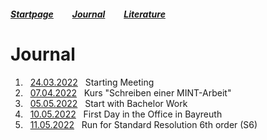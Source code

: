 ##### [Startpage](/README.md) &nbsp; &nbsp; &nbsp; &nbsp; [Journal](/journal/JOURNAL.md) &nbsp; &nbsp; &nbsp; &nbsp; [Literature](/README.md#litarture)

# Journal

1) &nbsp; [24.03.2022](2022-03-24.md) &nbsp; Starting Meeting
2) &nbsp; [07.04.2022](2022-04-07.md) &nbsp; Kurs "Schreiben einer MINT-Arbeit"
3) &nbsp; [05.05.2022](2022-05-05.md) &nbsp; Start with Bachelor Work
4) &nbsp; [10.05.2022](2022-05-10.md) &nbsp; First Day in the Office in Bayreuth
5) &nbsp; [11.05.2022](2022-05-11.md) &nbsp; Run for Standard Resolution 6th order (S6)
